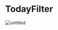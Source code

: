 # TodayFilter

![untitled](https://user-images.githubusercontent.com/102890390/222894865-26c93d19-ee19-425c-ab6e-88603b08224a.png)
